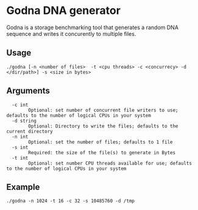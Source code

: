 # Godna DNA generator

Godna is a storage benchmarking tool that generates a random DNA sequence and writes it concurently to multiple files.  

## Usage

```
./godna [-n <number of files>  -t <cpu threads> -c <concurrecy> -d </dir/path>] -s <size in bytes>
```

## Arguments

```
  -c int
    	Optional: set number of concurrent file writers to use; defaults to the number of logical CPUs in your system
  -d string
    	Optional: Directory to write the files; defaults to the current directory
  -n int
    	Optional: set the number of files; defaults to 1 file 
  -s int
    	Required: the size of the file(s) to generate in Bytes
  -t int
    	Optional: set number CPU threads available for use; defaults to the number of logical CPUs in your system
```

## Example

```
./godna -n 1024 -t 16 -c 32 -s 10485760 -d /tmp
```
